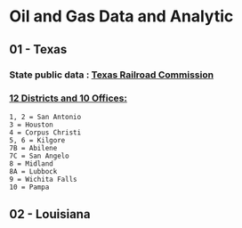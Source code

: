 # Oil and Gas Data and Analytic
## 01 - Texas
 ### State public data : [Texas Railroad Commission](http://https://www.rrc.texas.gov/)
 ### [12 Districts and 10 Offices: ](https://www.rrc.texas.gov/media/3bkhbut0/districts_color_8x11.pdf)
    1, 2 = San Antonio 
    3 = Houston
    4 = Corpus Christi
    5, 6 = Kilgore
    7B = Abilene
    7C = San Angelo
    8 = Midland
    8A = Lubbock
    9 = Wichita Falls
    10 = Pampa
## 02 - Louisiana
